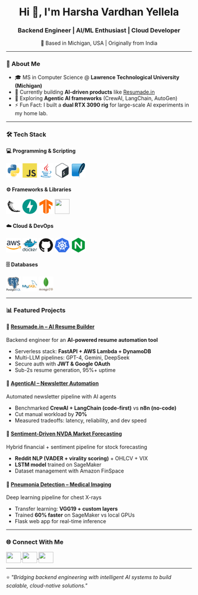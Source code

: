 <h1 align="center">Hi 👋, I'm Harsha Vardhan Yellela</h1>
<h3 align="center">Backend Engineer | AI/ML Enthusiast | Cloud Developer</h3>
<p align="center">📍 Based in Michigan, USA | Originally from India</p>

---

### 🚀 About Me
- 🎓 MS in Computer Science @ **Lawrence Technological University (Michigan)**  
- 🔭 Currently building **AI-driven products** like [Resumade.in](https://resumade.in/)  
- 🌱 Exploring **Agentic AI frameworks** (CrewAI, LangChain, AutoGen)  
- ⚡ Fun Fact: I built a **dual RTX 3090 rig** for large-scale AI experiments in my home lab.  

---

### 🛠️ Tech Stack  

#### 💻 Programming & Scripting  
<p align="left">
<img src="https://raw.githubusercontent.com/devicons/devicon/master/icons/python/python-original.svg" width="40" height="40"/>
<img src="https://raw.githubusercontent.com/devicons/devicon/master/icons/javascript/javascript-original.svg" width="40" height="40"/>
<img src="https://raw.githubusercontent.com/devicons/devicon/master/icons/java/java-original.svg" width="40" height="40"/>
<img src="https://raw.githubusercontent.com/devicons/devicon/master/icons/bash/bash-original.svg" width="40" height="40"/>
<img src="https://raw.githubusercontent.com/devicons/devicon/master/icons/sqlite/sqlite-original.svg" width="40" height="40"/>
</p>

#### ⚙️ Frameworks & Libraries  
<p align="left">
<img src="https://raw.githubusercontent.com/devicons/devicon/master/icons/flask/flask-original.svg" width="40" height="40"/>
<img src="https://raw.githubusercontent.com/devicons/devicon/master/icons/fastapi/fastapi-original.svg" width="40" height="40"/>
<img src="https://raw.githubusercontent.com/devicons/devicon/master/icons/tensorflow/tensorflow-original.svg" width="40" height="40"/>
<img src="https://upload.wikimedia.org/wikipedia/commons/0/05/Scikit_learn_logo_small.svg" width="40" height="40"/>
</p>

#### ☁️ Cloud & DevOps  
<p align="left">
<img src="https://raw.githubusercontent.com/devicons/devicon/master/icons/amazonwebservices/amazonwebservices-original-wordmark.svg" width="40" height="40"/>
<img src="https://raw.githubusercontent.com/devicons/devicon/master/icons/docker/docker-original-wordmark.svg" width="40" height="40"/>
<img src="https://raw.githubusercontent.com/devicons/devicon/master/icons/github/github-original.svg" width="40" height="40"/>
<img src="https://raw.githubusercontent.com/devicons/devicon/master/icons/kubernetes/kubernetes-plain.svg" width="40" height="40"/>
<img src="https://raw.githubusercontent.com/devicons/devicon/master/icons/nginx/nginx-original.svg" width="40" height="40"/>
</p>

#### 🗄️ Databases  
<p align="left">
<img src="https://raw.githubusercontent.com/devicons/devicon/master/icons/postgresql/postgresql-original-wordmark.svg" width="40" height="40"/>
<img src="https://raw.githubusercontent.com/devicons/devicon/master/icons/mysql/mysql-original-wordmark.svg" width="40" height="40"/>
<img src="https://raw.githubusercontent.com/devicons/devicon/master/icons/mongodb/mongodb-original-wordmark.svg" width="40" height="40"/>
</p>

---

### 📊 Featured Projects  

#### 🔹 [Resumade.in – AI Resume Builder](https://resumade.in/)  
Backend engineer for an **AI-powered resume automation tool**  
- Serverless stack: **FastAPI + AWS Lambda + DynamoDB**  
- Multi-LLM pipelines: GPT-4, Gemini, DeepSeek  
- Secure auth with **JWT & Google OAuth**  
- Sub-2s resume generation, 95%+ uptime  

#### 🔹 [AgenticAI – Newsletter Automation](https://github.com/HAR5HA-7663)  
Automated newsletter pipeline with AI agents  
- Benchmarked **CrewAI + LangChain (code-first)** vs **n8n (no-code)**  
- Cut manual workload by **70%**  
- Measured tradeoffs: latency, reliability, and dev speed  

#### 🔹 [Sentiment-Driven NVDA Market Forecasting](https://github.com/HAR5HA-7663)  
Hybrid financial + sentiment pipeline for stock forecasting  
- **Reddit NLP (VADER + virality scoring)** + OHLCV + VIX  
- **LSTM model** trained on SageMaker  
- Dataset management with Amazon FinSpace  

#### 🔹 [Pneumonia Detection – Medical Imaging](https://github.com/HAR5HA-7663)  
Deep learning pipeline for chest X-rays  
- Transfer learning: **VGG19 + custom layers**  
- Trained **60% faster** on SageMaker vs local GPUs  
- Flask web app for real-time inference  

---

### 🌐 Connect With Me
<p align="left">
<a href="https://www.linkedin.com/in/har5ha-7663" target="blank">
<img align="center" src="https://raw.githubusercontent.com/rahuldkjain/github-profile-readme-generator/master/src/images/icons/Social/linked-in-alt.svg" height="30" width="40" />
</a>
<a href="https://github.com/HAR5HA-7663" target="blank">
<img align="center" src="https://raw.githubusercontent.com/rahuldkjain/github-profile-readme-generator/master/src/images/icons/Social/github.svg" height="30" width="40" />
</a>
<a href="mailto:harsha.yellela@gmail.com" target="blank">
<img align="center" src="https://cdn-icons-png.flaticon.com/512/732/732200.png" height="30" width="40" />
</a>
</p>

---

⭐ *"Bridging backend engineering with intelligent AI systems to build scalable, cloud-native solutions."*
